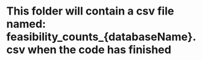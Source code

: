# This folder will contain a csv file named: feasibility_counts_{databaseName}.csv when the code has finished
